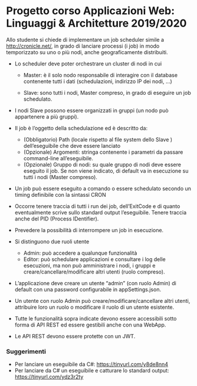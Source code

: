 # Progetto corso Applicazioni Web: Linguaggi &amp; Architetture 2019/2020

Allo studente si chiede di implementare un job scheduler simile a http://cronicle.net/, in grado
di lanciare processi (i job) in modo temporizzato su uno o più nodi, anche geograficamente
distribuiti.

* Lo scheduler deve poter orchestrare un cluster di nodi in cui
  
  * Master: è il solo nodo responsabile di interagire con il database contenente tutti i
dati (schedulazioni, indirizzo IP dei nodi, …)
  
  * Slave: sono tutti i nodi, Master compreso, in grado di eseguire un job schedulato.
  
* I nodi Slave possono essere organizzati in gruppi (un nodo può appartenere a più gruppi).
* Il job è l’oggetto della schedulazione ed è descritto da:
  * (Obbligatorio) Path (locale rispetto al file system dello Slave
) dell’eseguibile che
deve essere lanciato
  * (Opzionale) Argomenti: stringa contenente i parametri da passare command-line
all’eseguibile.
  * (Opzionale) Gruppo di nodi: su quale gruppo di nodi deve essere eseguito il job. Se
non viene indicato, di default va in esecuzione su tutti i nodi (Master compreso).
* Un job può essere eseguito a comando o essere schedulato secondo un timing definibile
con la sintassi CRON

* Occorre tenere traccia di tutti i run dei job, dell’ExitCode e di quanto eventualmente scrive
sullo standard output l’eseguibile. Tenere traccia anche del PID (Process IDentifier).
* Prevedere la possibilità di interrompere un job in esecuzione.
* Si distinguono due ruoli utente
  * Admin: può accedere a qualunque funzionalità
  * Editor: può schedulare applicazioni e consultare i log delle esecuzioni, ma non può
amministrare i nodi, i gruppi e creare/cancellare/modificare altri utenti (ruolo
compreso).
* L’applicazione deve creare un utente “admin” (con ruolo Admin) di default con una
password configurabile in appSettings.json.
* Un utente con ruolo Admin può creare/modificare/cancellare altri utenti, attribuire loro un
ruolo o modificare il ruolo di un utente esistente.
* Tutte le funzionalità sopra indicate devono essere accessibili sotto forma di API REST ed
essere gestibili anche con una WebApp.
* Le API REST devono essere protette con un JWT.

### Suggerimenti
* Per lanciare un eseguibile da C#: https://tinyurl.com/y8de8nn4
* Per lanciare da C# un eseguibile e catturare lo standard output:
https://tinyurl.com/ydz3r2ty
